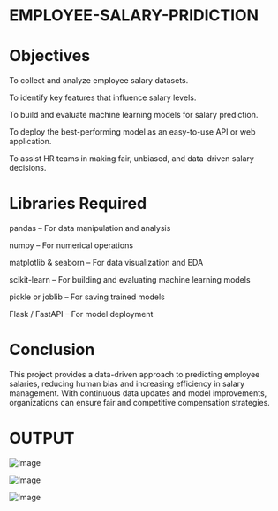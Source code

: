 # EMPLOYEE-SALARY-PRIDICTION
# Objectives
To collect and analyze employee salary datasets.

To identify key features that influence salary levels.

To build and evaluate machine learning models for salary prediction.

To deploy the best-performing model as an easy-to-use API or web application.

To assist HR teams in making fair, unbiased, and data-driven salary decisions.
# Libraries Required
pandas – For data manipulation and analysis

numpy – For numerical operations

matplotlib & seaborn – For data visualization and EDA

scikit-learn – For building and evaluating machine learning models

pickle or joblib – For saving trained models

Flask / FastAPI – For model deployment

# Conclusion
This project provides a data-driven approach to predicting employee salaries, reducing human bias and increasing efficiency in salary management. With continuous data updates and model improvements, organizations can ensure fair and competitive compensation strategies.
# OUTPUT
![Image](https://github.com/user-attachments/assets/b9460e9e-8e59-47ab-993e-72629b3c48de)

![Image](https://github.com/user-attachments/assets/8306a844-d037-47ce-ae84-af538a30b040)

![Image](https://github.com/user-attachments/assets/d5f219f7-8a27-4637-9297-3e7705aabb1e)
